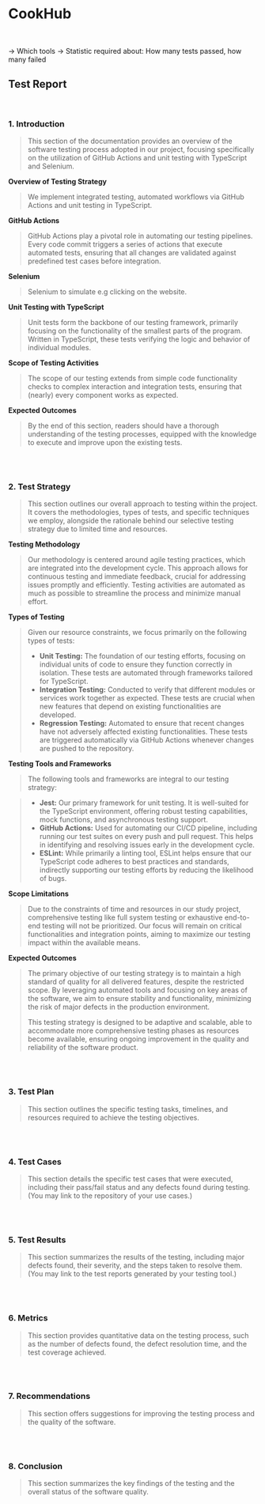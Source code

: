 # CookHub
<br>

-> Which tools
-> Statistic required about: How many tests passed, how many failed

## Test Report
<br>

### 1. Introduction
> This section of the documentation provides an overview of the software testing process adopted in our project, focusing specifically on the utilization of GitHub Actions and unit testing with TypeScript and Selenium.

**Overview of Testing Strategy**  
> We implement integrated testing, automated workflows via GitHub Actions and unit testing in TypeScript. 

**GitHub Actions**  
> GitHub Actions play a pivotal role in automating our testing pipelines. Every code commit triggers a series of actions that execute automated tests, ensuring that all changes are validated against predefined test cases before integration.

**Selenium**
> Selenium to simulate e.g clicking on the website.

**Unit Testing with TypeScript**  
> Unit tests form the backbone of our testing framework, primarily focusing on the functionality of the smallest parts of the program. Written in TypeScript, these tests verifying the logic and behavior of individual modules. 

**Scope of Testing Activities**  
> The scope of our testing extends from simple code functionality checks to complex interaction and integration tests, ensuring that (nearly) every component works as expected.

**Expected Outcomes**  
> By the end of this section, readers should have a thorough understanding of the testing processes, equipped with the knowledge to execute and improve upon the existing tests.

<br><br>

### 2. Test Strategy
> This section outlines our overall approach to testing within the project. It covers the methodologies, types of tests, and specific techniques we employ, alongside the rationale behind our selective testing strategy due to limited time and resources.

**Testing Methodology**  
> Our methodology is centered around agile testing practices, which are integrated into the development cycle. This approach allows for continuous testing and immediate feedback, crucial for addressing issues promptly and efficiently. Testing activities are automated as much as possible to streamline the process and minimize manual effort.

**Types of Testing**  
> Given our resource constraints, we focus primarily on the following types of tests:
> 
> - **Unit Testing:** The foundation of our testing efforts, focusing on individual units of code to ensure they function correctly in isolation. These tests are automated through frameworks tailored for TypeScript.
> - **Integration Testing:** Conducted to verify that different modules or services work together as expected. These tests are crucial when new features that depend on existing functionalities are developed.
> - **Regression Testing:** Automated to ensure that recent changes have not adversely affected existing functionalities. These tests are triggered automatically via GitHub Actions whenever changes are pushed to the repository.

**Testing Tools and Frameworks**  
> The following tools and frameworks are integral to our testing strategy:

> - **Jest:** Our primary framework for unit testing. It is well-suited for the TypeScript environment, offering robust testing capabilities, mock functions, and asynchronous testing support.
> - **GitHub Actions:** Used for automating our CI/CD pipeline, including running our test suites on every push and pull request. This helps in identifying and resolving issues early in the development cycle.
> - **ESLint:** While primarily a linting tool, ESLint helps ensure that our TypeScript code adheres to best practices and standards, indirectly supporting our testing efforts by reducing the likelihood of bugs.

**Scope Limitations**  
> Due to the constraints of time and resources in our study project, comprehensive testing like full system testing or exhaustive end-to-end testing will not be prioritized. Our focus will remain on critical functionalities and integration points, aiming to maximize our testing impact within the available means.

**Expected Outcomes**  
> The primary objective of our testing strategy is to maintain a high standard of quality for all delivered features, despite the restricted scope. By leveraging automated tools and focusing on key areas of the software, we aim to ensure stability and functionality, minimizing the risk of major defects in the production environment.
>
> This testing strategy is designed to be adaptive and scalable, able to accommodate more comprehensive testing phases as resources become available, ensuring ongoing improvement in the quality and reliability of the software product.

<br><br>

### 3. Test Plan
> This section outlines the specific testing tasks, timelines, and resources required to achieve the testing objectives.

<br><br>

### 4. Test Cases
> This section details the specific test cases that were executed, including their pass/fail status and any defects found during testing. (You may link to the repository of your use cases.)

<br><br>

### 5. Test Results 
> This section summarizes the results of the testing, including major defects found, their severity, and the steps taken to resolve them. (You may link to the test reports generated by your testing tool.)

<br><br>

### 6. Metrics
> This section provides quantitative data on the testing process, such as the number of defects found, the defect resolution time, and the test coverage achieved.

<br><br>

### 7. Recommendations
> This section offers suggestions for improving the testing process and the quality of the software.


<br><br>

### 8. Conclusion
> This section summarizes the key findings of the testing and the overall status of the software quality.

